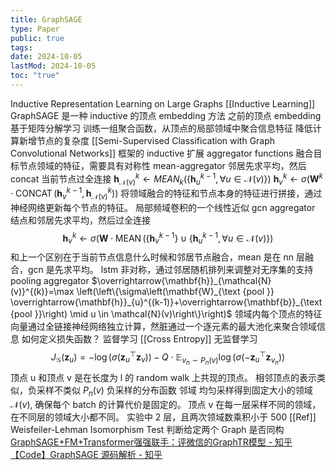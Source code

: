 ```yaml
---
title: GraphSAGE
type: Paper
public: true
tags:
date: 2024-10-05
lastMod: 2024-10-05
toc: "true"
---
```


Inductive Representation Learning on Large Graphs
[[Inductive Learning]]
GraphSAGE 是一种 inductive 的顶点 embedding 方法
之前的顶点 embedding 基于矩阵分解学习
训练一组聚合函数，从顶点的局部领域中聚合信息特征
降低计算新增节点的复杂度
[[Semi-Supervised Classification with Graph Convolutional Networks]] 框架的 inductive 扩展
aggregator functions 融合目标节点领域的特征，需要具有对称性
mean-aggregator 邻居先求平均，然后 concat 当前节点过全连接
$\mathbf{h}_{\mathcal{N}(v)}^{k} \leftarrow MEAN _{k}\left(\left\{\mathbf{h}_{u}^{k-1}, \forall u \in \mathcal{N}(v)\right\}\right)$
$\mathbf{h}_{v}^{k} \leftarrow \sigma\left(\mathbf{W}^{k} \cdot \operatorname{CONCAT}\left(\mathbf{h}_{v}^{k-1}, \mathbf{h}_{\mathcal{N}(v)}^{k}\right)\right)$
将领域融合的特征和节点本身的特征进行拼接，通过神经网络更新每个节点的特征。
局部频域卷积的一个线性近似
gcn aggregator 结点和邻居先求平均，然后过全连接
$$\mathbf{h}_{v}^{k} \leftarrow \sigma\left(\mathbf{W} \cdot \operatorname{MEAN}\left(\left\{\mathbf{h}_{v}^{k-1}\right\} \cup\left\{\mathbf{h}_{u}^{k-1}, \forall u \in \mathcal{N}(v)\right\}\right)\right.$$
和上一个区别在于当前节点信息什么时候和邻居节点融合，mean 是在 nn 层融合，gcn 是先求平均。
lstm
非对称，通过邻居随机排列来调整对无序集的支持
pooling aggregator
$\overrightarrow{\mathbf{h}}_{\mathcal{N}(v)}^{(k)}=\max \left(\left\{\sigma\left(\mathbf{W}_{\text {pool }} \overrightarrow{\mathbf{h}}_{u}^{(k-1)}+\overrightarrow{\mathbf{b}}_{\text {pool }}\right) \mid u \in \mathcal{N}(v)\right\}\right)$
领域内每个顶点的特征向量通过全链接神经网络独立计算，然脏通过一个逐元素的最大池化来聚合领域信息
如何定义损失函数？
监督学习 [[Cross Entropy]]
无监督学习
$$J_{\mathcal{G}}\left(\mathbf{z}_{u}\right)=-\log \left(\sigma\left(\mathbf{z}_{u}^{\top} \mathbf{z}_{v}\right)\right)-Q \cdot \mathbb{E}_{v_{n} \sim P_{n}(v)} \log \left(\sigma\left(-\mathbf{z}_{u}^{\top} \mathbf{z}_{v_{n}}\right)\right)$$
顶点 u 和顶点 v 是在长度为 l 的 random walk 上共现的顶点。
相邻顶点的表示类似，负采样不类似
$P_n(v)$ 负采样的分布函数
邻域
均匀采样得到固定大小的领域 $\mathcal{N}(v)$, 确保每个 batch 的计算代价是固定的。
顶点 v 在每一层采样不同的领域，在不同层的领域大小都不同。
实验中 2 层，且两次领域数乘积小于 500
[[Ref]]
Weisfeiler-Lehman Isomorphism Test
判断给定两个 Graph 是否同构
[GraphSAGE+FM+Transformer强强联手：评微信的GraphTR模型 - 知乎](https://zhuanlan.zhihu.com/p/279287735)
[【Code】GraphSAGE 源码解析 - 知乎](https://zhuanlan.zhihu.com/p/142205899)